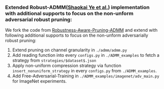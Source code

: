 ### Extended Robust-ADMM([Shaokai Ye et al.](https://openaccess.thecvf.com/content_ICCV_2019/papers/Ye_Adversarial_Robustness_vs._Model_Compression_or_Both_ICCV_2019_paper.pdf)) implementation with additional supports to focus on the non-unform adversarial robust pruning: 

We fork the code from [Robustness-Aware-Pruning-ADMM](https://github.com/yeshaokai/Robustness-Aware-Pruning-ADMM) and extend with following additional supports to focus on the non-unform adversarially robust pruning:

1. Extend pruning on channel granularity in `./admm/admm.py`
2. Add reading function into every `configs.py` in `./ADMM_examples` to fetch a strategy from `strategies/$dataset$.json`
3. Apply non-uniform compression strategy via function `insert_nonuniform_strategy` in every `configs.py` from `./ADMM_examples`.
4. Add Free-Adversarial-Training in `./ADMM_examples/imagenet/adv_main.py` for ImageNet experiments.
